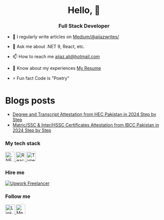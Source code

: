   <h1 align="center">Hello, 👋</h1>
  <h3 align="center">Full Stack Developer</h3>

- 📝 I regularly write articles on [Medium/@aijazwrites/](https://medium.com/@aijazwrites/)

- 💬 Ask me about .NET 9, React, etc.

- 📫 How to reach me aijaz.ali@hotmail.com

- 📄 Know about my experiences [My Resume](https://1drv.ms/b/c/77f2c2ca43e2e6b9/EUVzuAwSDtlMkqCwaHFwGL8Bu3ym0h5-WKweT0x_JQOOdg?e=gvNg8f)

- ⚡ Fun fact Code is "Poetry"

# Blogs posts
<!-- BLOG-POST-LIST:START -->
- [Degree and Transcript Attestation from HEC Pakistan in 2024 Step by Step](https://medium.com/@aijazwrites/degree-and-transcript-attestation-from-hec-pakistan-in-2024-step-by-step-fe42ffc7d654?source=rss-76e2edb5216a------2)
- [Matric/SSC &amp; Inter/HSSC Certificates Attestation from IBCC Pakistan in 2024 Step by Step](https://medium.com/@aijazwrites/matric-ssc-and-inter-hssc-certificates-attestation-from-ibcc-pakistan-in-2024-step-by-step-607278243c6d?source=rss-76e2edb5216a------2)
<!-- BLOG-POST-LIST:END -->

<h3 align="left">My tech stack</h3>
<p align="left">
  <a href="https://dotnet.microsoft.com/en-us/apps/aspnet" title=".NET 9">
    <img src="https://skillicons.dev/icons?i=dotnet"alt=".NET 9" width="30" height="30"/>
</a>
  
<a href="https://reactnative.dev/" title="React & React Native">
   <img src="https://skillicons.dev/icons?i=react" alt="React & React Native" width="30" height="30"/>
</a>

<a href="https://www.typescriptlang.org/" title="TypeScript">
   <img src="https://skillicons.dev/icons?i=ts" alt="TypeScript" width="30" height="30"/>
</a>
</p>

<h3 align="left">Hire me</h3>
<p align="left">
  <a href="https://www.upwork.com/freelancers/~01943fc50d07040467?mp_source=share" title="Upwork Freelancer">
    <img src="https://img.shields.io/badge/UpWork-6FDA44?style=for-the-badge&logo=Upwork&logoColor=white" alt="Upwork Freelancer"/>
</a>
</p>
        
<h3 align="left">Follow me</h3>
<p align="left">
  <a href="https://www.linkedin.com/comm/mynetwork/discovery-see-all?usecase=PEOPLE_FOLLOWS&followMember=aijazbinqasim" title="Linkedin">
    <img src="https://skillicons.dev/icons?i=linkedin"alt="Linkedin" width="30" height="30"/>
</a>
  
<a href="https://medium.com/@aijazwrites/" title="Medium">
  <img src="https://raw.githubusercontent.com/rahuldkjain/github-profile-readme-generator/master/src/images/icons/Social/medium.svg" alt="Medium" height="30" width="30" />
</a>
</p>
